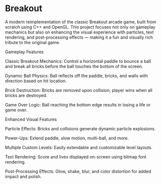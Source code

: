# Breakout

A modern reimplementation of the classic Breakout arcade game, built from scratch using C++ and OpenGL. This project focuses not only on gameplay mechanics but also on enhancing the visual experience with particles, text rendering, and post-processing effects — making it a fun and visually rich tribute to the original game.

Gameplay Features

Classic Breakout Mechanics: Control a horizontal paddle to bounce a ball and break all bricks before the ball touches the bottom of the screen.

Dynamic Ball Physics: Ball reflects off the paddle, bricks, and walls with direction based on hit location.

Brick Destruction: Bricks are removed upon collision; player wins when all bricks are destroyed.

Game Over Logic: Ball reaching the bottom edge results in losing a life or game over.

Enhanced Visual Features

Particle Effects: Bricks and collisions generate dynamic particle explosions.

Power-Ups: Extend paddle, slow motion, multi-ball, and more.

Multiple Custom Levels: Easily extendable and customizable level layouts.

Text Rendering: Score and lives displayed on-screen using bitmap font rendering.

Post-Processing Effects: Glow, shake, blur, and color distortion for added impact and polish.
